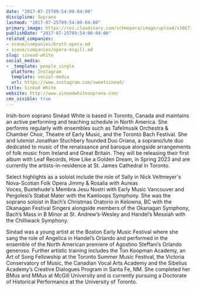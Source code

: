 ```yaml
---
date: "2017-07-25T09:54:00-04:00"
discipline: Soprano
lastmod: "2017-07-25T09:54:00-04:00"
primary_image: https://res.cloudinary.com/schmopera/image/upload/v1667354143/media/2022/11/Sinead_White_Headshot_un1qxg.jpg
publishDate: "2017-07-25T09:54:00-04:00"
related_companies:
- scene/companies/brott-opera.md
- scene/companies/opera-mcgill.md
slug: sinead-white
social_media:
- _template: people_single
  platform: Instagram
  template: social-media
  url: https://www.instagram.com/sweetsinead/
title: Sinéad White
website: http://www.sineadwhitesoprano.com/
cms_visible: true
---
```

Irish-born soprano Sinéad White is based in Toronto, Canada and maintains an active performing and teaching schedule in North America. She performs regularly with ensembles such as Tafelmusik Orchestra & Chamber Choir, Theatre of Early Music, and the Toronto Bach Festival. She and lutenist Jonathan Stuchbery founded Duo Oriana, a soprano/lute duo dedicated to music of the renaissance and baroque alongside arrangements of folk music from Ireland and Great Britain. They will be releasing their first album with Leaf Records, How Like a Golden Dream, in Spring 2023 and are currently the artists-in-residence at St. James Cathedral in Toronto.

Select highlights as a soloist include the role of Sally in Nick Veltmeyer's Nova-Scotian Folk Opera Jimmy & Rosalia with Aureas Voces, Buxtehude's Membra Jesu Nostri with Early Music Vancouver and Pergolesi’s Stabat Mater with the Kamloops Symphony. She was the soprano soloist in Bach’s Christmas Oratorio in Kelowna, BC with the Okanagan Festival Singers alongside members of the Okanagan Symphony, Bach’s Mass in B Minor at St. Andrew’s-Wesley ​and Handel’s Messiah with the Chilliwack Symphony. 

Sinéad was a young artist at the Boston Early Music Festival where she sang the role of Angelica in Handel’s Orlando and performed in the ensemble of the North American premiere of Agostino Steffani’s Orlando generoso. Further artistic training includes the Ton Koopman Academy, an Art of Song Fellowship at the Toronto Summer Music Festival, the Victoria Conservatory of Music, the Canadian Vocal Arts Academy and the Sibelius Academy’s Creative Dialogues Program in Santa Fe, NM. She completed her BMus and MMus at McGill University and is currently pursuing a Doctorate of Historical Performance at the University of Toronto.